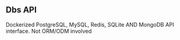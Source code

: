 ## Dbs API
Dockerized PostgreSQL, MySQL, Redis, SQLite AND MongoDB API interface. Not ORM/ODM involved